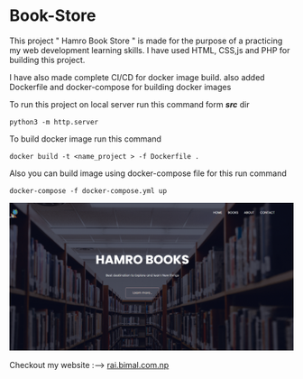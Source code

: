 # Book-Store
This project " Hamro Book Store " is made for the purpose of a practicing my web development learning skills.
I have used HTML, CSS,js and PHP for building this project.

I have also made complete CI/CD for docker image build. also added Dockerfile and docker-compose for building docker images

To run this project on local server run this command form ***src*** dir
```
python3 -m http.server
```
To build docker image run this command 
```
docker build -t <name_project > -f Dockerfile .
```
Also you can build image using docker-compose file for this run command 
```
docker-compose -f docker-compose.yml up
```

![Lading Page](/src/image/Hamro%20Books.png)

Checkout my website :--> 
[rai.bimal.com.np](https://raibimal.com.np)